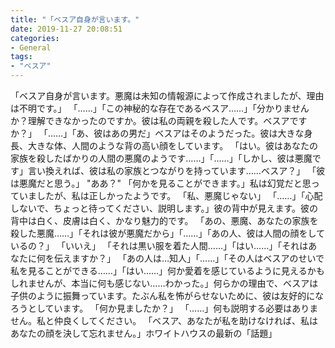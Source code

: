 ```yaml
---
title: "「ベスア自身が言います。"
date: 2019-11-27 20:08:51
categories:
- General
tags:
- "ベスア"
---
```


「ベスア自身が言います。悪魔は未知の情報源によって作成されましたが、理由は不明です。」 「……」「この神秘的な存在であるベスア……」「分かりませんか？理解できなかったのですか。彼は私の両親を殺した人です。ベスアですか？」 「……」「あ、彼はあの男だ」ベスアはそのようだった。彼は大きな身長、大きな体、人間のような背の高い顔をしています。 「はい。彼はあなたの家族を殺したばかりの人間の悪魔のようです……」「……」「しかし、彼は悪魔です」言い換えれば、彼は私の家族とつながりを持っています……ベスア？」 「彼は悪魔だと思う。」 &quot;ああ？&quot; 「何かを見ることができます。」私は幻覚だと思っていましたが、私は正しかったようです。 「私、悪魔じゃない」 「……」「心配しないで、ちょっと待ってください、説明します。」彼の背中が見えます。彼の背中は白く、皮膚は白く、かなり魅力的です。 「あの、悪魔、あなたの家族を殺した悪魔……」「それは彼が悪魔だから」「……」「あの人、彼は人間の顔をしているの？」 「いいえ」 「それは黒い服を着た人間……」「はい……」「それはあなたに何を伝えますか？」 「あの人は…知人」「……」「その人はベスアのせいで私を見ることができる……」「はい……」何か愛着を感じているように見えるかもしれませんが、本当に何も感じない……わかった。」何らかの理由で、ベスアは子供のように振舞っています。たぶん私を怖がらせないために、彼は友好的になろうとしています。 「何か見ましたか？」 「……」何も説明する必要はありません。私と仲良くしてください。 「ベスア、あなたが私を助けなければ、私はあなたの顔を決して忘れません。」ホワイトハウスの最新の「話題」
